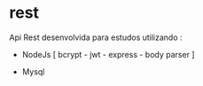 # rest
Api Rest desenvolvida para estudos utilizando :

* NodeJs [ bcrypt - jwt - express - body parser ] 
  
* Mysql


